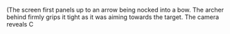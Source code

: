 (The screen first panels up to an arrow being nocked into a bow. The archer behind firmly grips it tight as it was aiming towards the target. The camera reveals C